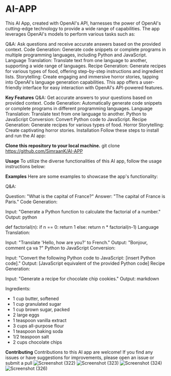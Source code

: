 # **AI-APP**


This AI App, created with OpenAI's API, harnesses the power of OpenAI's cutting-edge technology to provide a wide range of capabilities. The app leverages OpenAI's models to perform various tasks such as:

Q&A: Ask questions and receive accurate answers based on the provided context.
Code Generation: Generate code snippets or complete programs in multiple programming languages, including Python and JavaScript.
Language Translation: Translate text from one language to another, supporting a wide range of languages.
Recipe Generation: Generate recipes for various types of food, offering step-by-step instructions and ingredient lists.
Storytelling: Create engaging and immersive horror stories, tapping into OpenAI's language generation capabilities.
This app offers a user-friendly interface for easy interaction with OpenAI's API-powered features.

**Key Features**
Q&A: Get accurate answers to your questions based on provided context.
Code Generation: Automatically generate code snippets or complete programs in different programming languages.
Language Translation: Translate text from one language to another.
Python to JavaScript Conversion: Convert Python code to JavaScript.
Recipe Generation: Generate recipes for various types of food.
Horror Storytelling: Create captivating horror stories.
Installation
Follow these steps to install and run the AI app:

**Clone this repository to your local machine.**
git clone https://github.com/SimraanK/AI-APP

**Usage**
To utilize the diverse functionalities of this AI app, follow the usage instructions below:


**Examples**
Here are some examples to showcase the app's functionality:

Q&A:

Question: "What is the capital of France?"
Answer: "The capital of France is Paris."
Code Generation:

Input: "Generate a Python function to calculate the factorial of a number."
Output:
python

def factorial(n):
    if n == 0:
        return 1
    else:
        return n * factorial(n-1)
Language Translation:

Input: "Translate 'Hello, how are you?' to French."
Output: "Bonjour, comment ça va ?"
Python to JavaScript Conversion:

Input: "Convert the following Python code to JavaScript: [insert Python code]."
Output: [JavaScript equivalent of the provided Python code]
Recipe Generation:

Input: "Generate a recipe for chocolate chip cookies."
Output:
markdown

Ingredients:
- 1 cup butter, softened
- 1 cup granulated sugar
- 1 cup brown sugar, packed
- 2 large eggs
- 1 teaspoon vanilla extract
- 3 cups all-purpose flour
- 1 teaspoon baking soda
- 1/2 teaspoon salt
- 2 cups chocolate chips


__Contributing__
Contributions to this AI app are welcome! If you find any issues or have suggestions for improvements, please open an issue or submit a pull
![Screenshot (322)](https://github.com/SimraanK/AI-APP/assets/99394288/19ebf5f6-d375-4d15-a252-3a96fc97d942)
![Screenshot (323)](https://github.com/SimraanK/AI-APP/assets/99394288/258b25e7-7050-49bc-9fd8-8fca7bf1c774)
![Screenshot (324)](https://github.com/SimraanK/AI-APP/assets/99394288/3e3ea397-0f93-4ad3-955e-651d3f0e4675)
![Screenshot (326)](https://github.com/SimraanK/AI-APP/assets/99394288/f041d8e1-3909-4c4d-acf3-7730eccb19bb)


